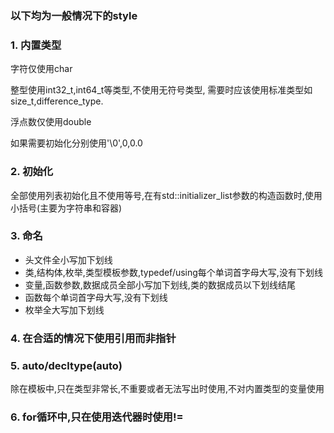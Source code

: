 ### 以下均为一般情况下的style



### 1. 内置类型

字符仅使用char

整型使用int32_t,int64_t等类型,不使用无符号类型, 需要时应该使用标准类型如size_t,difference_type.

浮点数仅使用double

如果需要初始化分别使用'\0',0,0.0

### 2. 初始化

全部使用列表初始化且不使用等号,在有std::initializer_list参数的构造函数时,使用小括号(主要为字符串和容器)

### 3. 命名

* 头文件全小写加下划线
* 类,结构体,枚举,类型模板参数,typedef/using每个单词首字母大写,没有下划线
* 变量,函数参数,数据成员全部小写加下划线,类的数据成员以下划线结尾
* 函数每个单词首字母大写,没有下划线
* 枚举全大写加下划线

### 4. 在合适的情况下使用引用而非指针

### 5. auto/decltype(auto)

除在模板中,只在类型非常长,不重要或者无法写出时使用,不对内置类型的变量使用

### 6. for循环中,只在使用迭代器时使用!= 













































































